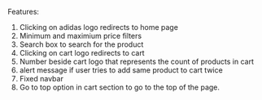 Features:
1. Clicking on adidas logo redirects to home page
2. Minimum and maximium price filters
3. Search box to search for the product
4. Clicking on cart logo redirects to cart
5. Number beside cart logo that represents the count of products in cart
6. alert message if user tries to add same product to cart twice
7. Fixed navbar
8. Go to top option in cart section to go to the top of the page.

